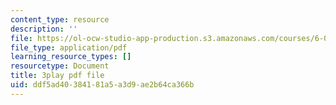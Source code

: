 ```yaml
---
content_type: resource
description: ''
file: https://ol-ocw-studio-app-production.s3.amazonaws.com/courses/6-0001-introduction-to-computer-science-and-programming-in-python-fall-2016/ddf5ad40384181a5a3d9ae2b64ca366b_WPSeyjX1-4s.pdf
file_type: application/pdf
learning_resource_types: []
resourcetype: Document
title: 3play pdf file
uid: ddf5ad40-3841-81a5-a3d9-ae2b64ca366b
---
```

